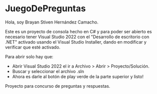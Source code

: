 # JuegoDePreguntas

Hola, soy Brayan Stiven Hernández Camacho.

Este es un proyecto de consola hecho en C# y para poder ser abierto es necesario
tener Visual Studio 2022 con el "Desarrollo de escritorio con .NET" activado usando 
el Visual Studio Installer, dando en modificar y verificar que esté activado.

Para abrir solo hay que:
 - Abrir Visual Studio 2022 el ir a Archivo > Abrir > Proyecto/Solución.
 - Buscar y seleccionar el archivo .sln
 - Ahora es darle al botón de play verde de la parte superior y listo!

Proyecto para concurso de preguntas y respuestas.
